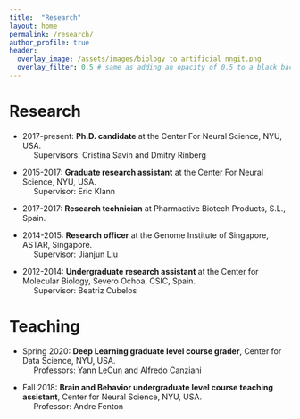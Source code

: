 ```yaml
---
title:  "Research"
layout: home
permalink: /research/
author_profile: true
header:
  overlay_image: /assets/images/biology to artificial nngit.png
  overlay_filter: 0.5 # same as adding an opacity of 0.5 to a black background
---
```

# **Research**
- 2017-present: **Ph.D. candidate** at the Center For Neural Science, NYU, USA. <br />
&nbsp;&nbsp;&nbsp;&nbsp; Supervisors: Cristina Savin and Dmitry Rinberg

- 2015-2017: **Graduate research assistant** at the Center For Neural Science, NYU, USA. <br />
&nbsp;&nbsp;&nbsp;&nbsp; Supervisor: Eric Klann

- 2017-2017: **Research technician** at Pharmactive Biotech Products, S.L., Spain. <br />

- 2014-2015: **Research officer** at the Genome Institute of Singapore, ASTAR, Singapore. <br />
&nbsp;&nbsp;&nbsp;&nbsp; Supervisor: Jianjun Liu

- 2012-2014: **Undergraduate research assistant** at the Center for Molecular Biology, Severo Ochoa, CSIC, Spain. <br />
&nbsp;&nbsp;&nbsp;&nbsp; Supervisor: Beatriz Cubelos

# **Teaching**
- Spring 2020: **Deep Learning graduate level course grader**, Center for Data Science, NYU, USA. <br />
&nbsp;&nbsp;&nbsp;&nbsp; Professors: Yann LeCun and Alfredo Canziani

- Fall 2018: **Brain and Behavior undergraduate level course teaching assistant**, Center for Neural Science, NYU, USA. <br />
&nbsp;&nbsp;&nbsp;&nbsp; Professor: Andre Fenton

